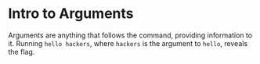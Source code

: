 # Intro to Arguments

Arguments are anything that follows the command, providing information to it. Running `hello hackers`, where `hackers` is the argument to `hello`, reveals the flag.
